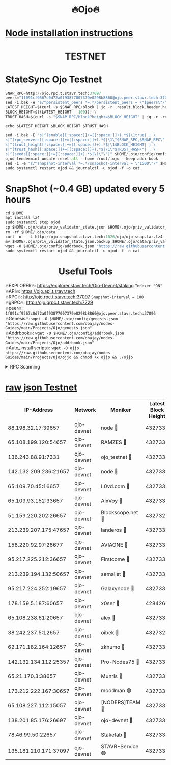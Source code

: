 <h1 align="center"> 🔥Ojo🔥</h1>

[Node installation instructions](https://github.com/obajay/nodes-Guides/tree/main/Projects/Ojo)
=

<h1 align="center"> TESTNET</h1>

# StateSync Ojo Testnet
```python
SNAP_RPC=http://ojo.rpc.t.stavr.tech:37097
peers="1f091cf9567c0d72a0f93877007379e0298b8860@ojo.peer.stavr.tech:37096"
sed -i.bak -e "s/^persistent_peers *=.*/persistent_peers = \"$peers\"/" $HOME/.ojo/config/config.toml
LATEST_HEIGHT=$(curl -s $SNAP_RPC/block | jq -r .result.block.header.height); \
BLOCK_HEIGHT=$((LATEST_HEIGHT - 100)); \
TRUST_HASH=$(curl -s "$SNAP_RPC/block?height=$BLOCK_HEIGHT" | jq -r .result.block_id.hash)

echo $LATEST_HEIGHT $BLOCK_HEIGHT $TRUST_HASH

sed -i.bak -E "s|^(enable[[:space:]]+=[[:space:]]+).*$|\1true| ; \
s|^(rpc_servers[[:space:]]+=[[:space:]]+).*$|\1\"$SNAP_RPC,$SNAP_RPC\"| ; \
s|^(trust_height[[:space:]]+=[[:space:]]+).*$|\1$BLOCK_HEIGHT| ; \
s|^(trust_hash[[:space:]]+=[[:space:]]+).*$|\1\"$TRUST_HASH\"| ; \
s|^(seeds[[:space:]]+=[[:space:]]+).*$|\1\"\"|" $HOME/.ojo/config/config.toml
ojod tendermint unsafe-reset-all --home /root/.ojo --keep-addr-book
sed -i -e "s/^snapshot-interval *=.*/snapshot-interval = \"1500\"/" $HOME/.ojo/config/app.toml
sudo systemctl restart ojod && journalctl -u ojod -f -o cat
```
# SnapShot (~0.4 GB) updated every 5 hours
```python
cd $HOME
apt install lz4
sudo systemctl stop ojod
cp $HOME/.ojo/data/priv_validator_state.json $HOME/.ojo/priv_validator_state.json.backup
rm -rf $HOME/.ojo/data
curl -o - -L http://ojo.snapshot.stavr.tech:1026/ojo/ojo-snap.tar.lz4 | lz4 -c -d - | tar -x -C $HOME/.ojo --strip-components 2
mv $HOME/.ojo/priv_validator_state.json.backup $HOME/.ojo/data/priv_validator_state.json
wget -O $HOME/.ojo/config/addrbook.json "https://raw.githubusercontent.com/obajay/nodes-Guides/main/Projects/Ojo/addrbook.json"
sudo systemctl restart ojod && journalctl -u ojod -f -o cat
```
 <h1 align="center"> Useful Tools</h1>

🔥EXPLORER🔥:        https://explorer.stavr.tech/Ojo-Devnet/staking        `Indexer "ON"` \
🔥API🔥:                     https://ojo.api.t.stavr.tech \
🔥RPC🔥:                    http://ojo.rpc.t.stavr.tech:37097              `Snapshot-interval = 100` \
🔥gRPC🔥:                  http://ojo.grpc.t.stavr.tech:7729 \
🔥peer🔥:                   `1f091cf9567c0d72a0f93877007379e0298b8860@ojo.peer.stavr.tech:37096` \
🔥Genesis🔥:    ```wget -O $HOME/.ojo/config/genesis.json "https://raw.githubusercontent.com/obajay/nodes-Guides/main/Projects/Ojo/genesis.json"``` \
🔥Addrbook🔥:    ```wget -O $HOME/.ojo/config/addrbook.json "https://raw.githubusercontent.com/obajay/nodes-Guides/main/Projects/Ojo/addrbook.json"``` \
🔥Auto_install script🔥: ```wget -O ojjo https://raw.githubusercontent.com/obajay/nodes-Guides/main/Projects/Ojo/ojjo && chmod +x ojjo && ./ojjo```


<details>
<summary>RPC Scanning</summary>

<h2 align="center"> We scan nodes in real time every 4 hours. And we provide the final result of RPC endpoints.
We cannot influence the operation of these nodes in any way. </h2>


```python
If Voting Power is higher than 0 --> then the Node is a validator of the network and may be subject to attack and be a potential threat to the chain.
```
```python
We marked such validators with a red symbol
```

</details>

[raw json Testnet](https://rpc-check.ojot.stavr.tech/ojot/rpc-ojot-result.json)
=


<table><tr><th>IP-Address</th><th>Network</th><th>Moniker</th><th>Latest Block Height</th><th>Earliest Block Height</th><th>Catching Up</th><th>Voting Power</th><th>Scan Time</th></tr><tr><td>88.198.32.17:39657</td><td>ojo-devnet</td><td>node 🔴</td><td>4327335</td><td>300001</td><td>False</td><td>65654</td><td>2023-12-04T02:33:13.486508069UTC</td></tr><tr><td>65.108.199.120:54657</td><td>ojo-devnet</td><td>RAMZES 🔴</td><td>4327330</td><td>306156</td><td>False</td><td>15420</td><td>2023-12-04T02:32:45.318399233UTC</td></tr><tr><td>136.243.88.91:7331</td><td>ojo-devnet</td><td>ojo_testnet 🔴</td><td>4327331</td><td>308845</td><td>False</td><td>1000</td><td>2023-12-04T02:32:52.040524735UTC</td></tr><tr><td>142.132.209.236:21657</td><td>ojo-devnet</td><td>node 🔴</td><td>4327334</td><td>350001</td><td>False</td><td>1999</td><td>2023-12-04T02:33:10.626048939UTC</td></tr><tr><td>65.109.70.45:16657</td><td>ojo-devnet</td><td>L0vd.com 🔴</td><td>4327336</td><td>695918</td><td>False</td><td>998</td><td>2023-12-04T02:33:19.601057842UTC</td></tr><tr><td>65.109.93.152:33657</td><td>ojo-devnet</td><td>AlxVoy 🔴</td><td>4327334</td><td>2319801</td><td>False</td><td>4536782</td><td>2023-12-04T02:33:10.395221473UTC</td></tr><tr><td>51.159.220.202:26657</td><td>ojo-devnet</td><td>Blockscope.net 🔴</td><td>4327329</td><td>2658001</td><td>False</td><td>981</td><td>2023-12-04T02:32:44.541365869UTC</td></tr><tr><td>213.239.207.175:47657</td><td>ojo-devnet</td><td>landeros 🔴</td><td>4327333</td><td>2714001</td><td>False</td><td>11083</td><td>2023-12-04T02:33:05.647822949UTC</td></tr><tr><td>158.220.92.97:26677</td><td>ojo-devnet</td><td>AVIAONE 🔴</td><td>4327333</td><td>2754001</td><td>False</td><td>13867</td><td>2023-12-04T02:33:05.427133294UTC</td></tr><tr><td>95.217.225.212:36657</td><td>ojo-devnet</td><td>Firstcome 🔴</td><td>4327331</td><td>2985946</td><td>False</td><td>13566</td><td>2023-12-04T02:32:51.782548076UTC</td></tr><tr><td>213.239.194.132:50657</td><td>ojo-devnet</td><td>semalist 🔴</td><td>4327330</td><td>3223522</td><td>False</td><td>17897</td><td>2023-12-04T02:32:45.647805809UTC</td></tr><tr><td>95.217.224.252:19657</td><td>ojo-devnet</td><td>Galaxynode 🔴</td><td>4327335</td><td>3685492</td><td>False</td><td>11888</td><td>2023-12-04T02:33:16.326571936UTC</td></tr><tr><td>178.159.5.187:60657</td><td>ojo-devnet</td><td>x0ser 🔴</td><td>4284267</td><td>3940946</td><td>False</td><td>9764</td><td>2023-12-04T02:32:52.469066477UTC</td></tr><tr><td>65.108.238.61:20657</td><td>ojo-devnet</td><td>alex 🔴</td><td>4327330</td><td>4158001</td><td>False</td><td>11359</td><td>2023-12-04T02:32:44.874290439UTC</td></tr><tr><td>38.242.237.5:12657</td><td>ojo-devnet</td><td>oibek 🔴</td><td>4327329</td><td>4196001</td><td>False</td><td>1008</td><td>2023-12-04T02:32:45.955851327UTC</td></tr><tr><td>62.171.182.164:12657</td><td>ojo-devnet</td><td>zkhumo 🔴</td><td>4327334</td><td>4196001</td><td>False</td><td>999</td><td>2023-12-04T02:33:10.937541236UTC</td></tr><tr><td>142.132.134.112:25357</td><td>ojo-devnet</td><td>Pro-Nodes75 🔴</td><td>4327330</td><td>4227330</td><td>False</td><td>24651</td><td>2023-12-04T02:32:49.104371668UTC</td></tr><tr><td>65.21.170.3:38657</td><td>ojo-devnet</td><td>Munris 🔴</td><td>4327331</td><td>4227331</td><td>False</td><td>20123</td><td>2023-12-04T02:32:51.450134765UTC</td></tr><tr><td>173.212.222.167:30657</td><td>ojo-devnet</td><td>moodman 🟢</td><td>4327333</td><td>4227333</td><td>False</td><td>0</td><td>2023-12-04T02:33:02.966296699UTC</td></tr><tr><td>65.108.227.112:15057</td><td>ojo-devnet</td><td>[NODERS]TEAM 🔴</td><td>4327335</td><td>4227335</td><td>False</td><td>9999</td><td>2023-12-04T02:33:16.794784598UTC</td></tr><tr><td>138.201.85.176:26697</td><td>ojo-devnet</td><td>ojo-devnet 🔴</td><td>4327336</td><td>4227336</td><td>False</td><td>1000024000</td><td>2023-12-04T02:33:19.168252096UTC</td></tr><tr><td>78.46.99.50:22657</td><td>ojo-devnet</td><td>Staketab 🔴</td><td>4327336</td><td>4254801</td><td>False</td><td>1276</td><td>2023-12-04T02:33:19.946846492UTC</td></tr><tr><td>135.181.210.171:37097</td><td>ojo-devnet</td><td>STAVR-Service 🟢</td><td>4327330</td><td>4325001</td><td>False</td><td>0</td><td>2023-12-04T02:32:46.694306052UTC</td></tr></table>